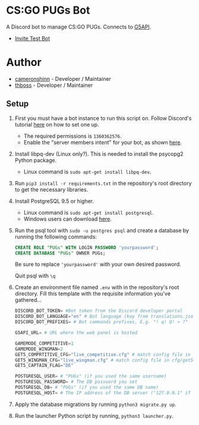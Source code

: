 # CS:GO PUGs Bot
A Discord bot to manage CS:GO PUGs. Connects to [G5API](https://github.com/PhlexPlexico/G5API).

* [Invite Test Bot](https://discord.com/api/oauth2/authorize?client_id=816798869421031435&permissions=1360362576&scope=bot)


# Author
* [cameronshinn](https://github.com/cameronshinn) - Developer / Maintainer
* [thboss](https://github.com/thboss) - Developer / Maintainer


## Setup
1. First you must have a bot instance to run this script on. Follow Discord's tutorial [here](https://discord.onl/2019/03/21/how-to-set-up-a-bot-application/) on how to set one up.

   * The required permissions is `1360362576`.
   * Enable the "server members intent" for your bot, as shown [here](https://discordpy.readthedocs.io/en/latest/intents.html#privileged-intents).

2. Install libpq-dev (Linux only?). This is needed to install the psycopg2 Python package.

    * Linux command is `sudo apt-get install libpq-dev`.

3. Run `pip3 install -r requirements.txt` in the repository's root directory to get the necessary libraries.

4. Install PostgreSQL 9.5 or higher.

    * Linux command is `sudo apt-get install postgresql`.
    * Windows users can download [here](https://www.postgresql.org/download/windows).

5. Run the psql tool with `sudo -u postgres psql` and create a database by running the following commands:

    ```sql
    CREATE ROLE "PUGs" WITH LOGIN PASSWORD 'yourpassword';
    CREATE DATABASE "PUGs" OWNER PUGs;
    ```

    Be sure to replace `'yourpassword'` with your own desired password.

    Quit psql with `\q`

6. Create an environment file named `.env` with in the repository's root directory. Fill this template with the requisite information you've gathered...

    ```py
    DISCORD_BOT_TOKEN= #Bot token from the Discord developer portal
    DISCORD_BOT_LANGUAGE="en" # Bot language (key from translations.json), E.g. "en"
    DISCORD_BOT_PREFIXES= # Bot commands prefixes, E.g. "! q! Q! > ?"

    G5API_URL= # URL where the web panel is hosted

    GAMEMODE_COMPETITIVE=1
    GAMEMODE_WINGMAN=2
    GET5_COMPRTITIVE_CFG="live_competitive.cfg" # match config file in cfg/get5/ for competitive mode
    GET5_WINGMAN_CFG="live_wingman.cfg" # match config file in cfg/get5/ for wingman mode
    GET5_CAPTAIN_FLAG="DE"

    POSTGRESQL_USER= # "PUGs" (if you used the same username)
    POSTGRESQL_PASSWORD= # The DB password you set
    POSTGRESQL_DB= # "PUGs" (if you used the same DB name)
    POSTGRESQL_HOST= # The IP address of the DB server ("127.0.0.1" if running on the same system as the bot)
    ```

7. Apply the database migrations by running `python3 migrate.py up`.

8. Run the launcher Python script by running, `python3 launcher.py`.
